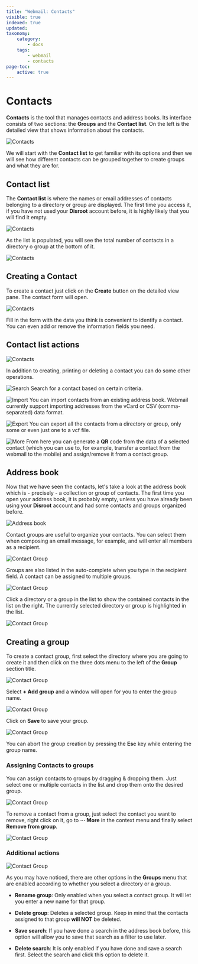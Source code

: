 ```yaml
---
title: "Webmail: Contacts"
visible: true
indexed: true
updated:
taxonomy:
    category:
        - docs
    tags:
        - webmail
        - contacts
page-toc:
    active: true
---
```


# Contacts

**Contacts** is the tool that manages contacts and address books. Its interface consists of two sections: the **Groups** and the **Contact list**. On the left is the detailed view that shows information about the contacts.

![Contacts](en/contacts_main.png)

We will start with the **Contact list** to get familiar with its options and then we will see how different contacts can be grouped together to create groups and what they are for.

## Contact list
The **Contact list** is where the names or email addresses of contacts belonging to a directory or group are displayed. The first time you access it, if you have not used your **Disroot** account before, it is highly likely that you will find it empty.

![Contacts](en/contact_list_empty.png)

As the list is populated, you will see the total number of contacts in a directory o group at the bottom of it.

![Contacts](en/bottom.png)

## Creating a Contact
To create a contact just click on the **Create** button on the detailed view pane. The contact form will open.

![Contacts](en/contact_create.gif)

Fill in the form with the data you think is convenient to identify a contact. You can even add or remove the information fields you need.

## Contact list actions

![Contacts](en/actions.png)

In addition to creating, printing or deleting a contact you can do some other operations.

![Search](en/search.png) Search for a contact based on certain criteria.

![Import](en/import.png) You can import contacts from an existing address book. Webmail currently support importing addresses from the vCard or CSV (comma-separated) data format.

![Export](en/export.png) You can export all the contacts from a directory or group, only some or even just one to a vcf file.

![More](en/more.png) From here you can generate a **QR** code from the data of a selected contact (which you can use to, for example, transfer a contact from the webmail to the mobile) and assign/remove it from a contact group.

## Address book
Now that we have seen the contacts, let's take a look at the address book which is - precisely - a collection or group of contacts. The first time you open your address book, it is probably empty, unless you have already been using your **Disroot** account and had some contacts and groups organized before.

![Address book](en/first_add_book.png)

Contact groups are useful to organize your contacts. You can select them when composing an email message, for example, and will enter all members as a recipient.

![Contact Group](en/send_add_group.gif)

Groups are also listed in the auto-complete when you type in the recipient field. A contact can be assigned to multiple groups.

![Contact Group](en/send_add_group_auto.gif)

Click a directory or a group in the list to show the contained contacts in the list on the right. The currently selected directory or group is highlighted in the list.

![Contact Group](en/group_select.gif)

## Creating a group
To create a contact group, first select the directory where you are going to create it and then click on the three dots menu to the left of the **Group** section title.

![Contact Group](en/group_create.png)

Select **+ Add group** and a window will open for you to enter the group name.

![Contact Group](en/groups_creation.png)

Click on **Save** to save your group.

![Contact Group](en/group_created.png)

You can abort the group creation by pressing the **Esc** key while entering the group name.

### Assigning Contacts to groups
You can assign contacts to groups by dragging & dropping them. Just select one or multiple contacts in the list and drop them onto the desired group.

![Contact Group](en/grouping.gif)

To remove a contact from a group, just select the contact you want to remove, right click on it, go to **··· More** in the context menu and finally select **Remove from group**.

![Contact Group](en/remove_from_group.gif)

### Additional actions

![Contact Group](en/more_actions.png)

As you may have noticed, there are other options in the **Groups** menu that are enabled according to whether you select a directory or a group.

- **Rename group**: Only enabled when you select a contact group. It will let you enter a new name for that group.

- **Delete group**: Deletes a selected group. Keep in mind that the contacts assigned to that group **will NOT** be deleted.

- **Save search**: If you have done a search in the address book before, this option will allow you to save that search as a filter to use later.

- **Delete search**: It is only enabled if you have done and save a search first. Select the search and click this option to delete it.
